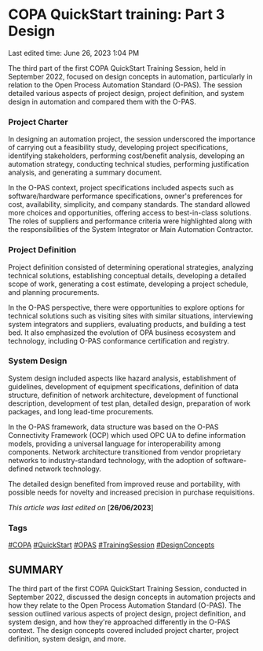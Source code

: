 # COPA QuickStart training: Part 3 Design

Last edited time: June 26, 2023 1:04 PM

The third part of the first COPA QuickStart Training Session, held in September 2022, focused on design concepts in automation, particularly in relation to the Open Process Automation Standard (O-PAS). The session detailed various aspects of project design, project definition, and system design in automation and compared them with the O-PAS.

### Project Charter

In designing an automation project, the session underscored the importance of carrying out a feasibility study, developing project specifications, identifying stakeholders, performing cost/benefit analysis, developing an automation strategy, conducting technical studies, performing justification analysis, and generating a summary document.

In the O-PAS context, project specifications included aspects such as software/hardware performance specifications, owner's preferences for cost, availability, simplicity, and company standards. The standard allowed more choices and opportunities, offering access to best-in-class solutions. The roles of suppliers and performance criteria were highlighted along with the responsibilities of the System Integrator or Main Automation Contractor.

### Project Definition

Project definition consisted of determining operational strategies, analyzing technical solutions, establishing conceptual details, developing a detailed scope of work, generating a cost estimate, developing a project schedule, and planning procurements.

In the O-PAS perspective, there were opportunities to explore options for technical solutions such as visiting sites with similar situations, interviewing system integrators and suppliers, evaluating products, and building a test bed. It also emphasized the evolution of OPA business ecosystem and technology, including O-PAS conformance certification and registry.

### System Design

System design included aspects like hazard analysis, establishment of guidelines, development of equipment specifications, definition of data structure, definition of network architecture, development of functional description, development of test plan, detailed design, preparation of work packages, and long lead-time procurements.

In the O-PAS framework, data structure was based on the O-PAS Connectivity Framework (OCP) which used OPC UA to define information models, providing a universal language for interoperability among components. Network architecture transitioned from vendor proprietary networks to industry-standard technology, with the adoption of software-defined network technology.

The detailed design benefited from improved reuse and portability, with possible needs for novelty and increased precision in purchase requisitions.

*This article was last edited on* [**26/06/2023**]

### Tags

[#COPA](https://www.google.com/search?q=COPA) [#QuickStart](https://www.google.com/search?q=QuickStart) [#OPAS](https://www.google.com/search?q=OPAS) [#TrainingSession](https://www.google.com/search?q=TrainingSession) [#DesignConcepts](https://www.google.com/search?q=DesignConcepts)

## SUMMARY

The third part of the first COPA QuickStart Training Session, conducted in September 2022, discussed the design concepts in automation projects and how they relate to the Open Process Automation Standard (O-PAS). The session outlined various aspects of project design, project definition, and system design, and how they're approached differently in the O-PAS context. The design concepts covered included project charter, project definition, system design, and more.